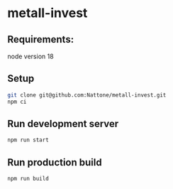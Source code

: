 # metall-invest

## Requirements:
node version 18

## Setup
```bash
git clone git@github.com:Nattone/metall-invest.git
npm ci
```

## Run development server
```bash
npm run start
```

## Run production build
```bash
npm run build
```

